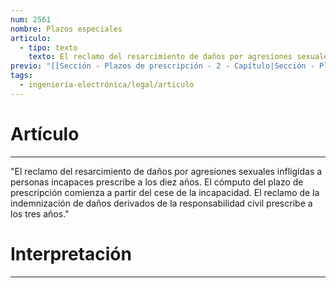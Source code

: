 ```yaml
---
num: 2561
nombre: Plazos especiales
articulo:
  - tipo: texto
    texto: El reclamo del resarcimiento de daños por agresiones sexuales infligidas a personas incapaces prescribe a los diez años. El cómputo del plazo de prescripción comienza a partir del cese de la incapacidad.  El reclamo de la indemnización de daños derivados de la responsabilidad civil prescribe a los tres años.
previo: "[[Sección - Plazos de prescripción - 2 - Capítulo|Sección - Plazos de prescripción - 2 - Capítulo]]"
tags:
  - ingeniería-electrónica/legal/articulo
---
```

# Artículo
---
"El reclamo del resarcimiento de daños por agresiones sexuales infligidas a personas incapaces prescribe a los diez años. El cómputo del plazo de prescripción comienza a partir del cese de la incapacidad.  El reclamo de la indemnización de daños derivados de la responsabilidad civil prescribe a los tres años."

# Interpretación
---
